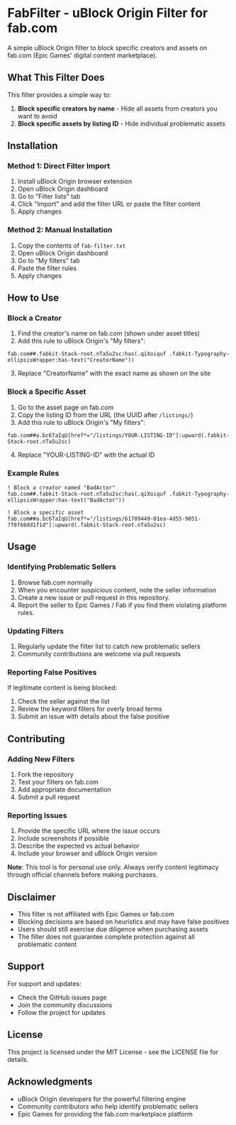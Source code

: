 # FabFilter - uBlock Origin Filter for fab.com

A simple uBlock Origin filter to block specific creators and assets on fab.com (Epic Games' digital content marketplace).

## What This Filter Does

This filter provides a simple way to:
1. **Block specific creators by name** - Hide all assets from creators you want to avoid
2. **Block specific assets by listing ID** - Hide individual problematic assets

## Installation

### Method 1: Direct Filter Import
1. Install uBlock Origin browser extension
2. Open uBlock Origin dashboard
3. Go to "Filter lists" tab
4. Click "Import" and add the filter URL or paste the filter content
5. Apply changes

### Method 2: Manual Installation
1. Copy the contents of `fab-filter.txt`
2. Open uBlock Origin dashboard
3. Go to "My filters" tab
4. Paste the filter rules
5. Apply changes

## How to Use

### Block a Creator
1. Find the creator's name on fab.com (shown under asset titles)
2. Add this rule to uBlock Origin's "My filters":
```
fab.com##.fabkit-Stack-root.nTa5u2sc:has(.qiXoiquf .fabkit-Typography-ellipsisWrapper:has-text("CreatorName"))
```
3. Replace "CreatorName" with the exact name as shown on the site

### Block a Specific Asset
1. Go to the asset page on fab.com
2. Copy the listing ID from the URL (the UUID after `/listings/`)
3. Add this rule to uBlock Origin's "My filters":
```
fab.com##a.bc6TaIqU[href*="/listings/YOUR-LISTING-ID"]:upward(.fabkit-Stack-root.nTa5u2sc)
```
4. Replace "YOUR-LISTING-ID" with the actual ID

### Example Rules
```
! Block a creator named "BadActor"
fab.com##.fabkit-Stack-root.nTa5u2sc:has(.qiXoiquf .fabkit-Typography-ellipsisWrapper:has-text("BadActor"))

! Block a specific asset
fab.com##a.bc6TaIqU[href*="/listings/61709449-01ea-4d55-9051-7f8f68dd1f1d"]:upward(.fabkit-Stack-root.nTa5u2sc)
```

## Usage

### Identifying Problematic Sellers
1. Browse fab.com normally
2. When you encounter suspicious content, note the seller information
3. Create a new issue or pull request in this repository.
4. Report the seller to Epic Games / Fab if you find them violating platform rules.

### Updating Filters
1. Regularly update the filter list to catch new problematic sellers
2. Community contributions are welcome via pull requests

### Reporting False Positives
If legitimate content is being blocked:
1. Check the seller against the list
2. Review the keyword filters for overly broad terms
3. Submit an issue with details about the false positive

## Contributing

### Adding New Filters
1. Fork the repository
2. Test your filters on fab.com
3. Add appropriate documentation
4. Submit a pull request

### Reporting Issues
1. Provide the specific URL where the issue occurs
2. Include screenshots if possible
3. Describe the expected vs actual behavior
4. Include your browser and uBlock Origin version

**Note**: This tool is for personal use only. Always verify content legitimacy through official channels before making purchases.

## Disclaimer

- This filter is not affiliated with Epic Games or fab.com
- Blocking decisions are based on heuristics and may have false positives
- Users should still exercise due diligence when purchasing assets
- The filter does not guarantee complete protection against all problematic content

## Support

For support and updates:
- Check the GitHub issues page
- Join the community discussions
- Follow the project for updates

## License

This project is licensed under the MIT License - see the LICENSE file for details.

## Acknowledgments

- uBlock Origin developers for the powerful filtering engine
- Community contributors who help identify problematic sellers
- Epic Games for providing the fab.com marketplace platform 